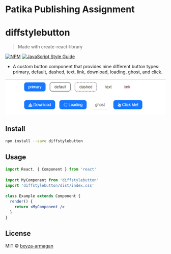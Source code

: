 # Patika Publishing Assignment
# diffstylebutton
> Made with create-react-library

[![NPM](https://img.shields.io/npm/v/diffstylebutton.svg)](https://www.npmjs.com/package/diffstylebutton) [![JavaScript Style Guide](https://img.shields.io/badge/code_style-standard-brightgreen.svg)](https://standardjs.com)

- A custom button component that provides nine different button types: primary, default, dashed, text, link, download, loading, ghost, and click.

![Example Image](./example/public/buttons.PNG)

## Install

```bash
npm install --save diffstylebutton
```

## Usage

```jsx
import React, { Component } from 'react'

import MyComponent from 'diffstylebutton'
import 'diffstylebutton/dist/index.css'

class Example extends Component {
  render() {
    return <MyComponent />
  }
}
```

## License

MIT © [beyza-armagan](https://github.com/beyza-armagan)
